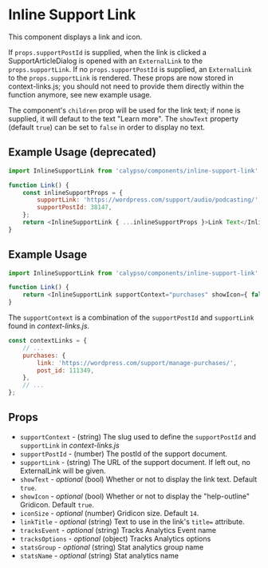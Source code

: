 # Inline Support Link

This component displays a link and icon.

If `props.supportPostId` is supplied, when the link is clicked a SupportArticleDialog is opened with an `ExternalLink` to the `props.supportLink`. If no `props.supportPostId` is supplied, an `ExternalLink` to the `props.supportLink` is rendered. These props are now stored in context-links.js; you should not need to provide them directly within the function anymore, see new example usage.

The component's `children` prop will be used for the link text; if none is supplied, it will defaut to the text "Learn more". The `showText` property (default `true`) can be set to `false` in order to display no text.

## Example Usage (deprecated)

```js
import InlineSupportLink from 'calypso/components/inline-support-link';

function Link() {
	const inlineSupportProps = {
		supportLink: 'https://wordpress.com/support/audio/podcasting/',
		supportPostId: 38147,
	};
	return <InlineSupportLink { ...inlineSupportProps }>Link Text</InlineSupportLink>;
}
```

## Example Usage

```js
import InlineSupportLink from 'calypso/components/inline-support-link';

function Link() {
	return <InlineSupportLink supportContext="purchases" showIcon={ false } />;
}
```

The `supportContext` is a combination of the `supportPostId` and `supportLink` found in _context-links.js_.

```js
const contextLinks = {
	// ...
	purchases: {
		link: 'https://wordpress.com/support/manage-purchases/',
		post_id: 111349,
	},
	// ...
};
```

## Props

- `supportContext` - (string) The slug used to define the `supportPostId` and `supportLink` in _context-links.js_
- `supportPostId` - (number) The postId of the support document.
- `supportLink` - (string) The URL of the support document. If left out, no ExternalLink will be given.
- `showText` - _optional_ (bool) Whether or not to display the link text. Default `true`.
- `showIcon` - _optional_ (bool) Whether or not to display the "help-outline" Gridicon. Default `true`.
- `iconSize` - _optional_ (number) Gridicon size. Default `14`.
- `linkTitle` - _optional_ (string) Text to use in the link's `title=` attribute.
- `tracksEvent` - _optional_ (string) Tracks Analytics Event name
- `tracksOptions` - _optional_ (object) Tracks Analytics options
- `statsGroup` - _optional_ (string) Stat analytics group name
- `statsName` - _optional_ (string) Stat analytics name
